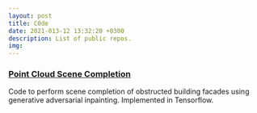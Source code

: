 ```yaml
---
layout: post
title: C0de
date: 2021-013-12 13:32:20 +0300
description: List of public repos.
img: 
---
```


<i class="fab fa-fw fa-github"></i>
								</span>
								<div class="desc">

<a class="paperlink" target="_blank" href="https://github.com/jingdao/point_cloud_scene_completion"><h3>Point Cloud Scene Completion</h3></a>
<p>Code to perform scene completion of obstructed building facades using generative adversarial inpainting. Implemented in Tensorflow.</p>


